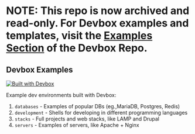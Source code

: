 # NOTE: This repo is now archived and read-only. For Devbox examples and templates, visit the [Examples Section](https://github.com/jetpack-io/devbox/tree/main/examples) of the Devbox Repo. 

## Devbox Examples

[![Built with Devbox](https://jetpack.io/devbox/img/shield_moon.svg)](https://jetpack.io/devbox/docs/contributor-quickstart/)

Example dev environments built with Devbox:

1. `databases` - Examples of popular DBs (eg.,MariaDB, Postgres, Redis)
2. `development` - Shells for developing in different programming languages
2. `stacks` - Full projects and web stacks, like LAMP and Drupal
3. `servers` - Examples of servers, like Apache + Nginx
